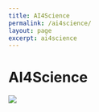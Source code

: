 ```yaml
---
title: AI4Science
permalink: /ai4science/
layout: page
excerpt: ai4science
---
```

<style>
  .centered-image {
    display: block;
    margin-left: auto;
    margin-right: auto;
  }
</style>

# AI4Science
<img src="https://www.robertj1.com/assets/img/operator.jpg" vspace="0"  hspace="0"/>